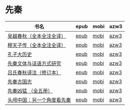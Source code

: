 # 先秦

| 书名 | epub | mobi | azw3 |
| --- | --- | --- | --- |
| [吴越春秋（全本全注全译）](http://ct.dalanmei.com/f/31084289-572115512-ab1851) | [epub](http://ct.dalanmei.com/f/31084289-572115512-ab1851) | [mobi](http://ct.dalanmei.com/f/31084289-571707759-13deb3) | [azw3](http://ct.dalanmei.com/f/31084289-572138062-219d3e) |
| [穆天子传（全本全注全译）](http://ct.dalanmei.com/f/31084289-572115969-b46b2a) | [epub](http://ct.dalanmei.com/f/31084289-572115969-b46b2a) | [mobi](http://ct.dalanmei.com/f/31084289-571689297-1e574a) | [azw3](http://ct.dalanmei.com/f/31084289-572151874-c71db4) |
| [孔子大历史](http://ct.dalanmei.com/f/31084289-571776906-b70e0a) | [epub](http://ct.dalanmei.com/f/31084289-571776906-b70e0a) | [mobi](http://ct.dalanmei.com/f/31084289-571513402-d578c3) | [azw3](http://ct.dalanmei.com/f/31084289-571922458-37756d) |
| [先秦文体与话语方式研究](http://ct.dalanmei.com/f/31084289-571782460-dfc19a) | [epub](http://ct.dalanmei.com/f/31084289-571782460-dfc19a) | [mobi](http://ct.dalanmei.com/f/31084289-571423712-9d9767) | [azw3](http://ct.dalanmei.com/f/31084289-571883562-7ea6ce) |
| [吕氏春秋译注（修订本）](None) | [epub](None) | [mobi](None) | [azw3](None) |
| [先秦古国志](http://ct.dalanmei.com/f/31084289-582968889-eea067) | [epub](http://ct.dalanmei.com/f/31084289-582968889-eea067) | [mobi](http://ct.dalanmei.com/f/31084289-582938753-5e184d) | [azw3](http://ct.dalanmei.com/f/31084289-582968484-96c16d) |
| [先秦凶猛 （全五册）](None) | [epub](None) | [mobi](None) | [azw3](None) |
| [头颅中国：另一个角度看先秦](http://ct.dalanmei.com/f/31084289-571786639-0abd84) | [epub](http://ct.dalanmei.com/f/31084289-571786639-0abd84) | [mobi](http://ct.dalanmei.com/f/31084289-571452812-1b5761) | [azw3](http://ct.dalanmei.com/f/31084289-571885872-e91ada) |
